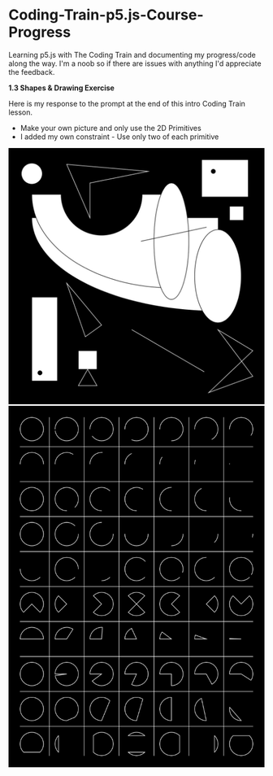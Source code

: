 # Coding-Train-p5.js-Course-Progress
Learning p5.js with The Coding Train and documenting my progress/code along the way. I'm a noob so if there are issues with anything I'd appreciate the feedback. 

**1.3 Shapes & Drawing Exercise**

Here is my response to the prompt at the end of this intro Coding Train lesson.
* Make your own picture and only use the 2D Primitives
* I added my own constraint - Use only two of each primitive

<img src="images/2D-Primitives.jpg" width="600">
<img src="images/All_The_Arcs.jpg" width="600">
